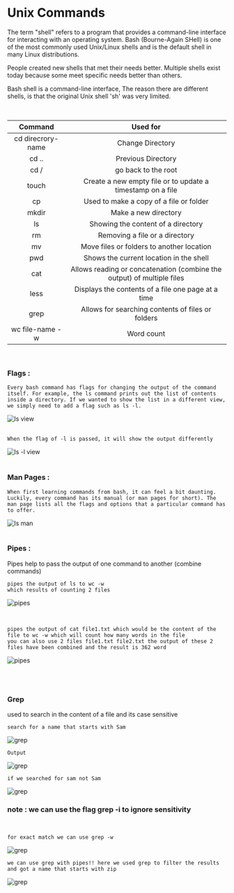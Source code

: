 # Unix Commands

The term "shell" refers to a program that provides a command-line interface for interacting with an operating system. Bash (Bourne-Again SHell) is one of the most commonly used Unix/Linux shells and is the default shell in many Linux distributions.

People created new shells that met their needs better. Multiple shells exist today because some meet specific needs better than others.

Bash shell is a command-line interface, The reason there are different shells, is that the original Unix shell 'sh' was very limited. 

<br>

| Command | Used for |
| :---:   | :---: |
| cd direcrory-name | Change Directory |
| cd .. | Previous Directory |
| cd / | go back to the root |
| touch | Create a new empty file or to update a timestamp on a file |
| cp | Used to make a copy of a file or folder |
| mkdir | Make a new directory |
| ls | Showing the content of a directory |
| rm | Removing a file or a directory |
| mv | Move files or folders to another location |
| pwd | Shows the current location in the shell |
| cat | Allows reading or concatenation (combine the output) of multiple files |
| less | Displays the contents of a file one page at a time |
| grep | Allows for searching contents of files or folders |
| wc file-name -w | Word count |

<br>

### Flags :

    Every bash command has flags for changing the output of the command itself. For example, the ls command prints out the list of contents inside a directory. If we wanted to show the list in a different view, we simply need to add a flag such as ls -l.
![ls view](ls.png)
<br><br>

    When the flag of -l is passed, it will show the output differently
![ls -l view](ls-l.png)
<br><br>



### Man Pages :

    When first learning commands from bash, it can feel a bit daunting. Luckily, every command has its manual (or man pages for short). The man page lists all the flags and options that a particular command has to offer. 
![ls man](man.png)
<br><br>



### Pipes :


Pipes help to pass the output of one command to another (combine commands)

    pipes the output of ls to wc -w
    which results of counting 2 files 
![pipes](pipes1.png)

<br>

    pipes the output of cat file1.txt which would be the content of the file to wc -w which will count how many words in the file
    you can also use 2 files file1.txt file2.txt the output of these 2 files have been combined and the result is 362 word
![pipes](pipes2.png)


<br><br>


### Grep 
used to search in the content of a file and its case sensitive

    search for a name that starts with Sam
![grep](grep1.png)

    Output
![grep](grep2.png)

    if we searched for sam not Sam 
![grep](grep3.png)

### note : we can use the flag grep -i to ignore sensitivity
<br>

    for exact match we can use grep -w
![grep](grep4.png)

    we can use grep with pipes!! here we used grep to filter the results and got a name that starts with zip
![grep](grep5.png)
